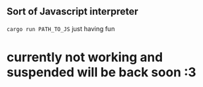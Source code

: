 ## Sort of Javascript interpreter 
`cargo run PATH_TO_JS`
just having fun

# currently not working and suspended will be back soon :3
